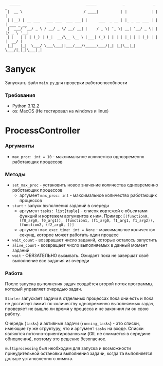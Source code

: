 ```
  _____                              _____            _             _ _           
 |  __ \                            / ____|          | |           | | |          
 | |__) | __ ___   ___ ___  ___ ___| |     ___  _ __ | |_ _ __ ___ | | | ___ _ __ 
 |  ___/ '__/ _ \ / __/ _ \/ __/ __| |    / _ \| '_ \| __| '__/ _ \| | |/ _ \ '__|
 | |   | | | (_) | (_|  __/\__ \__ \ |___| (_) | | | | |_| | | (_) | | |  __/ |   
 |_|   |_|  \___/ \___\___||___/___/\_____\___/|_| |_|\__|_|  \___/|_|_|\___|_|   
```
# Запуск
Запускать файл `main.py` для проверки работоспособности

### Требования
 - Python 3.12.2
 - os: MacOS (Не тестировал на windows и linux)

# ProcessController
### Аргументы
 - `max_proc: int = 10` - максимальное количество одновременно работающих процессов
### Методы
 - `set_max_proc` - установить новое значение количества одновременно работающих процессов
    - аргумент `max_proc: int` - максимальное количество работающих процессов
 - `start` - запуск выполнения заданий в очереди
   - аргумент `tasks: list[tuple]` - список кортежей с объектами функций и кортежем аргументов к ним.
Пример: `[(function0, (f0_arg0, f0_arg1)), (function1, (f1_arg0, f1_arg1, f1_arg2)), (function2, (f2_arg0, ))]`
   - аргумент `max_exec_time: int = None` - максимальное количество секунд, которое может работать один процесс
 - `wait_count` - возвращает число заданий, которые осталось запустить
 - `alive_count` - возвращает число выполняемых в данный момент заданий
 - `wait` - ОБЯЗАТЕЛЬНО вызывать. Ожидает пока не завершат своё выполнение все задания из очереди
### Работа
После запуска выполнения задач создаётся второй поток программы, который управляет очередью задач. 

`Starter` запускает задачи в отдельных процессах пока они есть и пока не достигнут лимит по количеству одновременно выполняемых задач, 
проверяет не вышло ли время у процесса и не закончил ли он свою работу.

Очередь (`tasks`) и активные задачи (`running_tasks`) - это списки, имеющие ту же структуру, что и аргумент `tasks` на входе. 
Списки являются поточно-ориентированными (GIL не снимается в середине обновления), поэтому это решение безопасное.

`multiprocessing` был необходим для запуска и возможности принудительной остановки выполнения задачи, когда та выполняется дольше установленного лимита.
